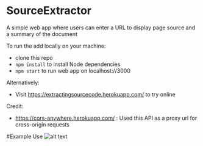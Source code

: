 # SourceExtractor
A simple web app where users can enter a URL to display page source and a summary of the document

To run the add locally on your machine:
- clone this repo
- ```npm install``` to install Node dependencies
- ```npm start``` to run web app on localhost://3000

Alternatively:
- Visit https://extractingsourcecode.herokuapp.com/ to try online

Credit:
- https://cors-anywhere.herokuapp.com/ : Used this API as a proxy url for cross-origin requests

#Example Use
![alt text](https://raw.githubusercontent.com/jchen53/SourceExtractor/master/exampleUsage.png)
